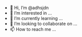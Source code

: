 - 👋 Hi, I’m @adhsjdn
- 👀 I’m interested in ...
- 🌱 I’m currently learning ...
- 💞️ I’m looking to collaborate on ...
- 📫 How to reach me ...

<!---
adhsjdn/adhsjdn is a ✨ special ✨ repository because its `README.md` (this file) appears on your GitHub profile.
You can click the Preview link to take a look at your changes.
--->
